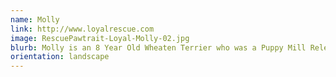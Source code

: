 ```yaml
---
name: Molly
link: http://www.loyalrescue.com
image: RescuePawtrait-Loyal-Molly-02.jpg
blurb: Molly is an 8 Year Old Wheaten Terrier who was a Puppy Mill Release.
orientation: landscape
---
```

